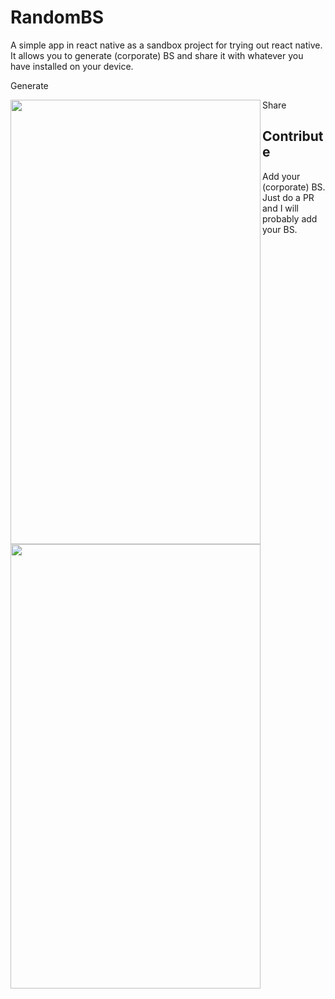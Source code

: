 # RandomBS
A simple app in react native as a sandbox project for trying out react native. It allows you to generate (corporate) BS and share it with whatever you have installed on your device.

Generate
<p>
<a href="#"><img src="http://www.testright.nl/wp-content/uploads/2018/10/generate.jpg" align="left" height="711" width="400" ></a>
</p>
Share
<p><a href="#"><img src="http://www.testright.nl/wp-content/uploads/2018/10/share.jpg" align="left" height="711" width="400" ></a>
</p>

## Contribute
Add your (corporate) BS. Just do a PR and I will probably add your BS.
